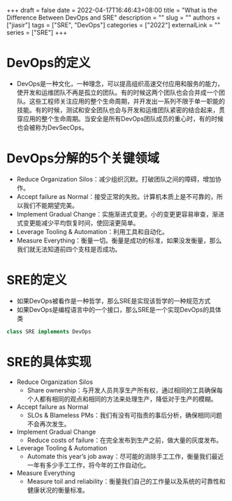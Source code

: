 +++ 
draft = false
date = 2022-04-17T16:46:43+08:00
title = "What is the Difference Between DevOps and SRE"
description = ""
slug = ""
authors = ["jiasir"]
tags = ["SRE", "DevOps"]
categories = ["2022"]
externalLink = ""
series = ["SRE"]
+++

# DevOps的定义
* DevOps是一种文化，一种理念，可以提高组织高速交付应用和服务的能力，使开发和运维团队不再是孤立的团队。有的时候这两个团队也会合并成一个团队。这些工程师关注应用的整个生命周期，并开发出一系列不限于单一职能的技能。有的时候，测试和安全团队也会与开发和运维团队紧密的结合起来，贯穿应用的整个生命周期。当安全是所有DevOps团队成员的重心时，有的时候也会被称为DevSecOps。

# DevOps分解的5个关键领域
* Reduce Organization Silos：减少组织沉默。打破团队之间的障碍，增加协作。
* Accept failure as Normal：接受正常的失败。计算机本质上是不可靠的，所以我们不能期望完美。
* Implement Gradual Change：实施渐进式变更。小的变更更容易审查，渐进式变更能减少平均恢复时间，使回滚更简单。
* Leverage Tooling & Automation：利用工具和自动化。
* Measure Everything：衡量一切。衡量是成功的标准，如果没发衡量，那么我们就无法知道前四个支柱是否成功。

# SRE的定义
* 如果DevOps被看作是一种哲学，那么SRE是实现该哲学的一种规范方式
* 如果DevOps是编程语言中的一个接口，那么SRE是一个实现DevOps的具体类
```java
class SRE implements DevOps
```

# SRE的具体实现
* Reduce Organization Silos
    * Share ownership：与开发人员共享生产所有权，通过相同的工具确保每个人都有相同的观点和相同的方法来处理生产，降低对于生产的模糊。
* Accept failure as Normal
    * SLOs & Blameless PMs：我们有没有可指责的事后分析，确保相同问题不会再次发生。
* Implement Gradual Change
    * Reduce costs of failure：在完全发布到生产之前，做大量的灰度发布。
* Leverage Tooling & Automation
    * Automate this year’s job away：尽可能的消除手工工作，衡量我们最近一年有多少手工工作，将今年的工作自动化。
* Measure Everything
    * Measure toil and reliability：衡量我们自己的工作量以及系统的可靠性和健康状况的衡量标准。